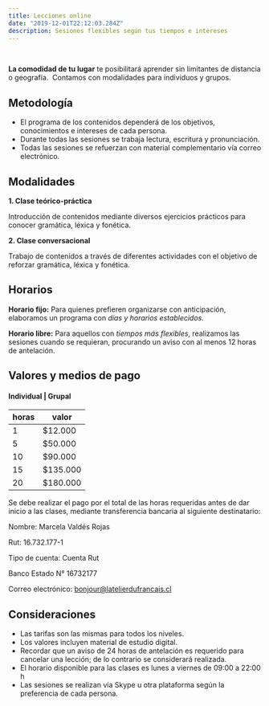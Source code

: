 ```yaml
---
title: Lecciones online
date: "2019-12-01T22:12:03.284Z"
description: Sesiones flexibles según tus tiempos e intereses
---
```


<br />

**La comodidad de tu lugar** te posibilitará aprender sin limitantes de distancia o geografía. 
Contamos con modalidades para individuos y grupos.

## Metodología

- El programa de los contenidos dependerá de los objetivos, conocimientos e intereses de cada persona.
- Durante todas las sesiones se trabaja lectura, escritura y pronunciación.
- Todas las sesiones se refuerzan con material complementario vía correo electrónico.

## Modalidades

**1. Clase teórico-práctica**

Introducción de contenidos mediante diversos ejercicios prácticos para conocer gramática, léxica y fonética.

**2. Clase conversacional**

Trabajo de contenidos a través de diferentes actividades con el objetivo de reforzar gramática, léxica y fonética.

## Horarios

**Horario fijo:**
Para quienes prefieren organizarse con anticipación, elaboramos un programa con *días y horarios establecidos.*

**Horario libre:**
Para aquellos con *tiempos más flexibles*, realizamos las sesiones cuando se requieran, procurando un aviso con al menos 12 horas de antelación.

## Valores y medios de pago

#### Individual | Grupal

|horas|valor|
|---|---|
|1 | $12.000 |
|5 | $50.000  |
|10 | $90.000 |
|15 | $135.000 |
|20 | $180.000 |

Se debe realizar el pago por el total de las horas requeridas antes de dar inicio a las clases, mediante transferencia bancaria al siguiente destinatario:

Nombre: Marcela Valdés Rojas

Rut: 16.732.177-1

Tipo de cuenta: Cuenta Rut

Banco Estado N° 16732177

Correo electrónico: bonjour@latelierdufrancais.cl

## Consideraciones

- Las tarifas son las mismas para todos los niveles.
- Los valores incluyen material de estudio digital.
- Recordar que un aviso de 24 horas de antelación es requerido para cancelar una lección; de lo contrario se considerará realizada.
- El horario disponible para las clases es lunes a viernes de 09:00 a 22:00 h
- Las sesiones se realizan vía Skype u otra plataforma según la preferencia de cada persona.
